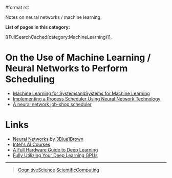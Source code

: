 \#format rst

Notes on neural networks / machine learning.

**List of pages in this category:**

[[FullSearchCached(category:MachineLearning)]]\_

On the Use of Machine Learning / Neural Networks to Perform Scheduling
======================================================================

-   [Machine Learning for SystemsandSystems for Machine Learning](http://learningsys.org/nips17/assets/slides/dean-nips17.pdf)
-   [Implementing a Process Scheduler Using Neural Network Technology](https://theses.ubn.ru.nl/bitstream/handle/123456789/168/Bex%2C_P.J.G.I._1.pdf?sequence=1)
-   [A neural network job-shop scheduler](https://www.researchgate.net/publication/225653460_A_neural_network_job-shop_scheduler)

Links
=====

-   [Neural Networks](https://www.youtube.com/playlist?list=PLZHQObOWTQDNU6R1_67000Dx_ZCJB-3pi) by [3Blue1Brown](https://www.youtube.com/channel/UCYO_jab_esuFRV4b17AJtAw)
-   [Intel's AI Courses](https://software.intel.com/en-us/ai/courses)
-   [A Full Hardware Guide to Deep Learning](https://timdettmers.com/2018/12/16/deep-learning-hardware-guide/)
-   [Fully Utilizing Your Deep Learning GPUs](https://medium.com/@colinshaw_36798/fully-utilizing-your-deep-learning-gpus-61ee7acd3e57)

* * * * *

> [CognitiveScience](../CognitiveScience) [ScientificComputing](../ScientificComputing)
